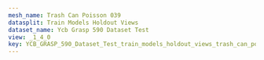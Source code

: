 ```yaml
---
mesh_name: Trash Can Poisson 039
datasplit: Train Models Holdout Views
dataset_name: Ycb Grasp 590 Dataset Test
view: _1_4_0
key: YCB_GRASP_590_Dataset_Test_train_models_holdout_views_trash_can_poisson_039__1_4_0
---
```

